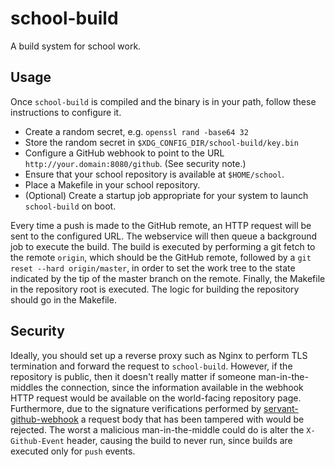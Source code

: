 school-build
============

A build system for school work.

Usage
-----

Once `school-build` is compiled and the binary is in your path, follow these
instructions to configure it.

  * Create a random secret, e.g. `openssl rand -base64 32`
  * Store the random secret in `$XDG_CONFIG_DIR/school-build/key.bin`
  * Configure a GitHub webhook to point to the URL
    `http://your.domain:8080/github`. (See security note.)
  * Ensure that your school repository is available at `$HOME/school`.
  * Place a Makefile in your school repository.
  * (Optional) Create a startup job appropriate for your system to launch
    `school-build` on boot.

Every time a push is made to the GitHub remote, an HTTP request will be sent to
the configured URL. The webservice will then queue a background job to execute
the build. The build is executed by performing a git fetch to the remote
`origin`, which should be the GitHub remote, followed by a
`git reset --hard origin/master`, in order to set the work tree to the state
indicated by the tip of the master branch on the remote. Finally, the Makefile
in the repository root is executed. The logic for building the repository
should go in the Makefile.

Security
--------

Ideally, you should set up a reverse proxy such as Nginx to perform TLS
termination and forward the request to `school-build`. However, if the
repository is public, then it doesn't really matter if someone
man-in-the-middles the connection, since the information available in the
webhook HTTP request would be available on the world-facing repository page.
Furthermore, due to the signature verifications performed by
[servant-github-webhook](https://github.com/tsani/servant-github-webhook)
a request body that has been tampered with would be rejected. The worst a
malicious man-in-the-middle could do is alter the `X-Github-Event` header,
causing the build to never run, since builds are executed only for `push`
events.
